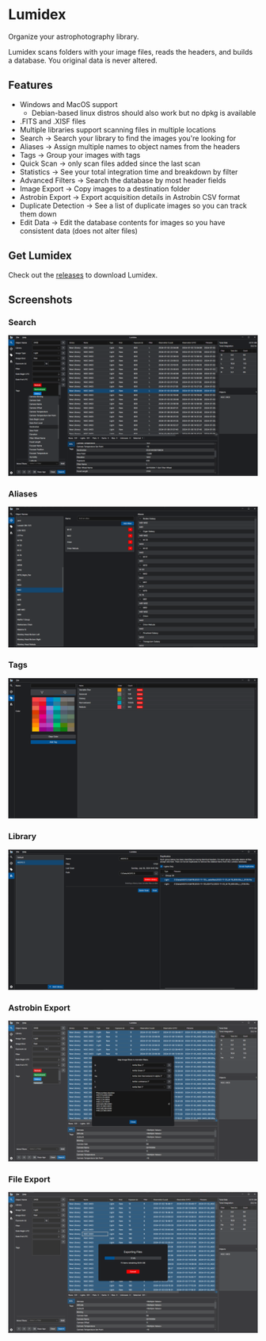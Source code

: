 # Lumidex

Organize your astrophotography library.

Lumidex scans folders with your image files, reads the headers, and builds a database.
You original data is never altered.

## Features
- Windows and MacOS support
  - Debian-based linux distros should also work but no dpkg is available
- .FITS and .XISF files
- Multiple libraries support scanning files in multiple locations
- Search -> Search your library to find the images you're looking for
- Aliases -> Assign multiple names to object names from the headers
- Tags -> Group your images with tags
- Quick Scan -> only scan files added since the last scan
- Statistics -> See your total integration time and breakdown by filter
- Advanced Filters -> Search the database by most header fields
- Image Export -> Copy images to a destination folder
- Astrobin Export -> Export acquisition details in Astrobin CSV format
- Duplicate Detection -> See a list of duplicate images so you can track them down
- Edit Data -> Edit the database contents for images so you have consistent data (does not alter files)

## Get Lumidex

Check out the [releases](https://github.com/alexhelms/lumidex/releases) to download Lumidex.

## Screenshots

### Search
![Search](/assets/lumidex_search.png?raw=true "Search")

### Aliases
![Alias](/assets/lumidex_aliases.png?raw=true "Aliases")

### Tags
![Tags](/assets/lumidex_tags.png?raw=true "Tags")

### Library
![Library](/assets/lumidex_library.png?raw=true "Library")

### Astrobin Export
![Astrobin Export](/assets/lumidex_astrobin_export.png?raw=true "Astrobin Export")

### File Export
![File Export](/assets/lumidex_file_export.png?raw=true "File Export")